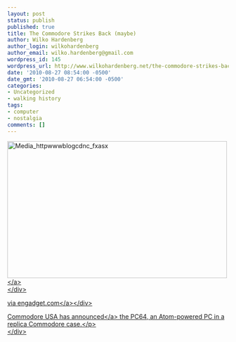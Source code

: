 ```yaml
---
layout: post
status: publish
published: true
title: The Commodore Strikes Back (maybe)
author: Wilko Hardenberg
author_login: wilkohardenberg
author_email: wilko.hardenberg@gmail.com
wordpress_id: 145
wordpress_url: http://www.wilkohardenberg.net/the-commodore-strikes-back-maybe/
date: '2010-08-27 08:54:00 -0500'
date_gmt: '2010-08-27 06:54:00 -0500'
categories:
- Uncategorized
- walking history
tags:
- computer
- nostalgia
comments: []
---
```


<div class="posterous_bookmarklet_entry">
<div class='p_embed p_image_embed'>
<a href="http:&#47;&#47;www.wilkohardenberg.net&#47;wp-content&#47;uploads&#47;2010&#47;08&#47;media_httpwwwblogcdnc_FxAsx.jpg.scaled1000.jpg"><img alt="Media_httpwwwblogcdnc_fxasx" height="312" src="http:&#47;&#47;www.wilkohardenberg.net&#47;wp-content&#47;uploads&#47;2010&#47;08&#47;media_httpwwwblogcdnc_FxAsx.jpg.scaled1000-300x187.jpg" width="500" &#47;><&#47;a><br />
<&#47;div></p>
<div class="posterous_quote_citation">via <a href="http:&#47;&#47;www.engadget.com&#47;2010&#47;08&#47;26&#47;commodore-usa-announces-the-pc64-an-atom-powered-pc-in-a-replic&#47;">engadget.com<&#47;a><&#47;div></p>
<p>Commodore USA has <a href="http:&#47;&#47;www.engadget.com&#47;2010&#47;08&#47;26&#47;commodore-usa-announces-the-pc64-an-atom-powered-pc-in-a-replic&#47;">announced<&#47;a> the PC64, an Atom-powered PC in a replica Commodore case.<&#47;p><br />
<&#47;div></p>
